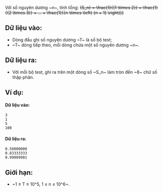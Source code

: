 Với số nguyên dương ~n~, tính tổng:
~~{S_n} = \frac{1}{{1 \times 2}} + \frac{1}{{2 \times 3}} + ... + \frac{1}{{n \times \left( {n + 1} \right)}}~~
 
## Dữ liệu vào:
- Dòng đầu ghi số nguyên dương ~T~ là số bộ test;
- ~T~ dòng tiếp theo, mỗi dòng chứa một số nguyên dương ~n~.

## Dữ liệu ra:
- Với mỗi bộ test, ghi ra trên một dòng số ~S_n~ làm tròn đến ~8~ chữ số thập phân.

## Ví dụ:
#### Dữ liệu vào:
```
3
1
5
100
```

#### Dữ liệu ra:
```
0.50000000
0.83333333
0.99009901
```

## Giới hạn:
- ~1 ≤ T ≤ 10^5, 1 ≤ n ≤ 10^6~.
